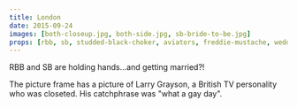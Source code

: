 ```yaml
---
title: London
date: 2015-09-24
images: [both-closeup.jpg, both-side.jpg, sb-bride-to-be.jpg]
props: [rbb, sb, studded-black-choker, aviators, freddie-mustache, wedding-dress, bondage-gear, picture-frame, wedding-present, larry-grayson, bride-to-be-hat]
---
```

RBB and SB are holding hands...and getting married?!

The picture frame has a picture of Larry Grayson, a British TV personality who was closeted. His catchphrase was "what a gay day".
